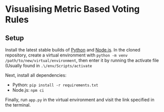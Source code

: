 
# Visualising Metric Based Voting Rules

## Setup
Install the latest stable builds of [Python](https://www.python.org/downloads/) and [Node.js](https://nodejs.org/en/download).
In the cloned repository, create a virtual environment with `python -m venv /path/to/new/virtual/environment`, then enter it by running the activate file (Usually found in `.\/env/Scripts/activate`

Next, install all dependencies:
 - Python: `pip install -r requirements.txt`
 - Node.js: `npm ci`

Finally, run `app.py` in the virtual environment and visit the link specified in the terminal.
